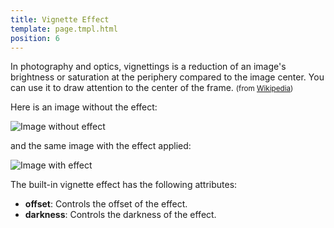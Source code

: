 ```yaml
---
title: Vignette Effect
template: page.tmpl.html
position: 6
---
```


In photography and optics, vignettings is a reduction of an image's brightness or saturation at the periphery compared to the image center. You can use it to draw attention to the center of the frame. <small>(from [Wikipedia][wikipedia])</small>

Here is an image without the effect:

<img alt="Image without effect" src="/images/platform/posteffects/without_effects.png"></img>

and the same image with the effect applied:

<img alt="Image with effect" src="/images/platform/posteffects/with_vignette.png"></img>

The built-in vignette effect has the following attributes:

* **offset**: Controls the offset of the effect.
* **darkness**: Controls the darkness of the effect.

[wikipedia]: http://en.wikipedia.org/wiki/Vignetting